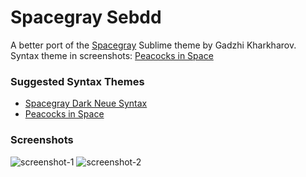 # Spacegray Sebdd

A better port of the [Spacegray](http://kkga.github.io/spacegray) Sublime theme by Gadzhi Kharkharov. Syntax theme in screenshots: [Peacocks in Space](https://atom.io/themes/peacocks-in-space-syntax)



### Suggested Syntax Themes
* [Spacegray Dark Neue Syntax](https://atom.io/themes/spacegray-dark-neue-syntax)
* [Peacocks in Space](https://atom.io/themes/peacocks-in-space-syntax)


### Screenshots

![screenshot-1](https://raw.githubusercontent.com/nathanbuchar/spacegray-dark-ui/master/screenshots/screenshot-1.png)
![screenshot-2](https://raw.githubusercontent.com/nathanbuchar/spacegray-dark-ui/master/screenshots/screenshot-2.png)
